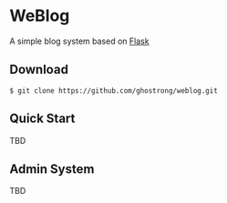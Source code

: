 WeBlog
======

A simple blog system based on [Flask](http://flask.pocoo.org/)

Download
--------
    $ git clone https://github.com/ghostrong/weblog.git

Quick Start
-----------

TBD

Admin System
------------------

TBD



